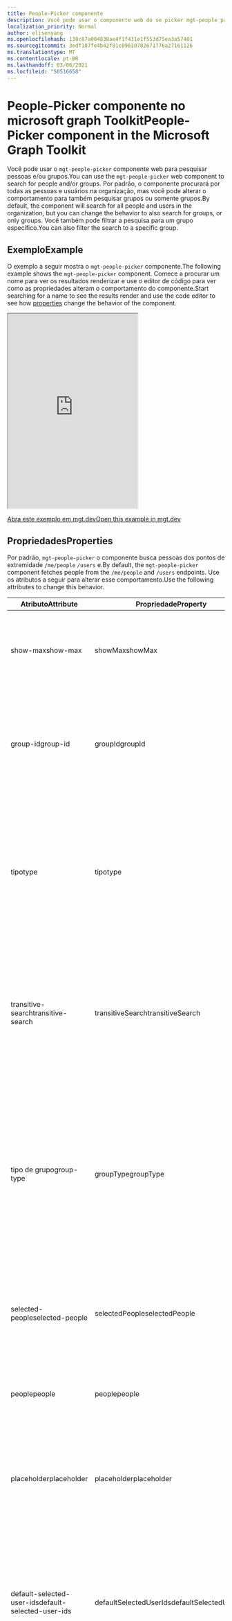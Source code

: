 ```yaml
---
title: People-Picker componente
description: Você pode usar o componente web do se picker mgt-people para pesquisar um número especificado de pessoas e renderizar a lista de resultados por meio do Microsoft Graph.
localization_priority: Normal
author: elisenyang
ms.openlocfilehash: 138c87a004838ae4f1f431e1f553d75ea3a57401
ms.sourcegitcommit: 3edf187fe4b42f81c09610782671776a27161126
ms.translationtype: MT
ms.contentlocale: pt-BR
ms.lasthandoff: 03/06/2021
ms.locfileid: "50516658"
---
```

# <a name="people-picker-component-in-the-microsoft-graph-toolkit"></a><span data-ttu-id="4fcb8-103">People-Picker componente no microsoft graph Toolkit</span><span class="sxs-lookup"><span data-stu-id="4fcb8-103">People-Picker component in the Microsoft Graph Toolkit</span></span>

<span data-ttu-id="4fcb8-104">Você pode usar o `mgt-people-picker` componente web para pesquisar pessoas e/ou grupos.</span><span class="sxs-lookup"><span data-stu-id="4fcb8-104">You can use the `mgt-people-picker` web component to search for people and/or groups.</span></span> <span data-ttu-id="4fcb8-105">Por padrão, o componente procurará por todas as pessoas e usuários na organização, mas você pode alterar o comportamento para também pesquisar grupos ou somente grupos.</span><span class="sxs-lookup"><span data-stu-id="4fcb8-105">By default, the component will search for all people and users in the organization, but you can change the behavior to also search for groups, or only groups.</span></span> <span data-ttu-id="4fcb8-106">Você também pode filtrar a pesquisa para um grupo específico.</span><span class="sxs-lookup"><span data-stu-id="4fcb8-106">You can also filter the search to a specific group.</span></span>

## <a name="example"></a><span data-ttu-id="4fcb8-107">Exemplo</span><span class="sxs-lookup"><span data-stu-id="4fcb8-107">Example</span></span>

<span data-ttu-id="4fcb8-108">O exemplo a seguir mostra o `mgt-people-picker` componente.</span><span class="sxs-lookup"><span data-stu-id="4fcb8-108">The following example shows the `mgt-people-picker` component.</span></span> <span data-ttu-id="4fcb8-109">Comece a procurar um nome para ver os resultados [](#properties) renderizar e use o editor de código para ver como as propriedades alteram o comportamento do componente.</span><span class="sxs-lookup"><span data-stu-id="4fcb8-109">Start searching for a name to see the results render and use the code editor to see how [properties](#properties) change the behavior of the component.</span></span>

<iframe src="https://mgt.dev/iframe.html?id=components-mgt-people-picker--people-picker&source=docs" height="450"></iframe>

[<span data-ttu-id="4fcb8-110">Abra este exemplo em mgt.dev</span><span class="sxs-lookup"><span data-stu-id="4fcb8-110">Open this example in mgt.dev</span></span>](https://mgt.dev/?path=/story/components-mgt-people-picker--people-picker&source=docs)

## <a name="properties"></a><span data-ttu-id="4fcb8-111">Propriedades</span><span class="sxs-lookup"><span data-stu-id="4fcb8-111">Properties</span></span>

<span data-ttu-id="4fcb8-112">Por padrão, `mgt-people-picker` o componente busca pessoas dos pontos de extremidade `/me/people` `/users` e.</span><span class="sxs-lookup"><span data-stu-id="4fcb8-112">By default, the `mgt-people-picker` component fetches people from the `/me/people` and `/users` endpoints.</span></span> <span data-ttu-id="4fcb8-113">Use os atributos a seguir para alterar esse comportamento.</span><span class="sxs-lookup"><span data-stu-id="4fcb8-113">Use the following attributes to change this behavior.</span></span>

| <span data-ttu-id="4fcb8-114">Atributo</span><span class="sxs-lookup"><span data-stu-id="4fcb8-114">Attribute</span></span> | <span data-ttu-id="4fcb8-115">Propriedade</span><span class="sxs-lookup"><span data-stu-id="4fcb8-115">Property</span></span> | <span data-ttu-id="4fcb8-116">Descrição</span><span class="sxs-lookup"><span data-stu-id="4fcb8-116">Description</span></span>                                                                                                                                                                            |
| -------- | --------- | -------------------------------------------------------------------------------------------------------------------------------------------------------------------------------------- |
| <span data-ttu-id="4fcb8-117">show-max</span><span class="sxs-lookup"><span data-stu-id="4fcb8-117">show-max</span></span> | <span data-ttu-id="4fcb8-118">showMax</span><span class="sxs-lookup"><span data-stu-id="4fcb8-118">showMax</span></span>   | <span data-ttu-id="4fcb8-119">Um valor de número para indicar o número máximo de pessoas a mostrar.</span><span class="sxs-lookup"><span data-stu-id="4fcb8-119">A number value to indicate the maximum number of people to show.</span></span> <span data-ttu-id="4fcb8-120">o valor padrão é 6.</span><span class="sxs-lookup"><span data-stu-id="4fcb8-120">the default value is 6.</span></span>                                                                                             |
| <span data-ttu-id="4fcb8-121">group-id</span><span class="sxs-lookup"><span data-stu-id="4fcb8-121">group-id</span></span>    | <span data-ttu-id="4fcb8-122">groupId</span><span class="sxs-lookup"><span data-stu-id="4fcb8-122">groupId</span></span>     | <span data-ttu-id="4fcb8-123">Um valor de cadeia de caracteres que pertence a um grupo definido pelo Microsoft Graph para filtrar ainda mais os resultados da pesquisa.</span><span class="sxs-lookup"><span data-stu-id="4fcb8-123">A string value that belongs to a Microsoft Graph defined group for further filtering of the search results.</span></span>                                                                            |
| <span data-ttu-id="4fcb8-124">tipo</span><span class="sxs-lookup"><span data-stu-id="4fcb8-124">type</span></span>     | <span data-ttu-id="4fcb8-125">tipo</span><span class="sxs-lookup"><span data-stu-id="4fcb8-125">type</span></span>      | <span data-ttu-id="4fcb8-126">O tipo de entidades a ser pesquisada.</span><span class="sxs-lookup"><span data-stu-id="4fcb8-126">The type of entities to search for.</span></span> <span data-ttu-id="4fcb8-127">As opções disponíveis são: `person` , `group` , `any` .</span><span class="sxs-lookup"><span data-stu-id="4fcb8-127">Available options are: `person`, `group`, `any`.</span></span> <span data-ttu-id="4fcb8-128">O valor padrão é `person`.</span><span class="sxs-lookup"><span data-stu-id="4fcb8-128">Default value is `person`.</span></span> <span data-ttu-id="4fcb8-129">Esse atributo não terá efeito se `group-id` a propriedade for definida.</span><span class="sxs-lookup"><span data-stu-id="4fcb8-129">This attribute has no effect if `group-id` property is set.</span></span>         
| <span data-ttu-id="4fcb8-130">transitive-search</span><span class="sxs-lookup"><span data-stu-id="4fcb8-130">transitive-search</span></span>     | <span data-ttu-id="4fcb8-131">transitiveSearch</span><span class="sxs-lookup"><span data-stu-id="4fcb8-131">transitiveSearch</span></span>      | <span data-ttu-id="4fcb8-132">Um valor Boolean para executar uma pesquisa transitiva retornando uma lista simples de todos os membros aninhados - por padrão, a pesquisa transitiva não é usada.</span><span class="sxs-lookup"><span data-stu-id="4fcb8-132">A Boolean value to perform a transitive search returning a flat list of all nested members - by default transitive search is not used.</span></span>|
| <span data-ttu-id="4fcb8-133">tipo de grupo</span><span class="sxs-lookup"><span data-stu-id="4fcb8-133">group-type</span></span>     | <span data-ttu-id="4fcb8-134">groupType</span><span class="sxs-lookup"><span data-stu-id="4fcb8-134">groupType</span></span>      | <span data-ttu-id="4fcb8-135">O tipo de grupo a ser pesquisado.</span><span class="sxs-lookup"><span data-stu-id="4fcb8-135">The group type to search for.</span></span> <span data-ttu-id="4fcb8-136">As opções disponíveis são: `unified` , , , , `security` `mailenabledsecurity` `distribution` `any` .</span><span class="sxs-lookup"><span data-stu-id="4fcb8-136">Available options are: `unified`, `security`, `mailenabledsecurity`, `distribution`, `any`.</span></span> <span data-ttu-id="4fcb8-137">O valor padrão é `any`.</span><span class="sxs-lookup"><span data-stu-id="4fcb8-137">Default value is `any`.</span></span> <span data-ttu-id="4fcb8-138">Esse atributo não terá efeito se a `type` propriedade for definida como `person` .</span><span class="sxs-lookup"><span data-stu-id="4fcb8-138">This attribute has no effect if the `type` property is set to `person`.</span></span>                                                                           |
|  <span data-ttu-id="4fcb8-139">selected-people</span><span class="sxs-lookup"><span data-stu-id="4fcb8-139">selected-people</span></span>  | <span data-ttu-id="4fcb8-140">selectedPeople</span><span class="sxs-lookup"><span data-stu-id="4fcb8-140">selectedPeople</span></span>     | <span data-ttu-id="4fcb8-141">Uma matriz de pessoas selecionadas.</span><span class="sxs-lookup"><span data-stu-id="4fcb8-141">An array of selected people.</span></span> <span data-ttu-id="4fcb8-142">De definir esse valor para selecionar pessoas programaticamente.</span><span class="sxs-lookup"><span data-stu-id="4fcb8-142">Set this value to select people programmatically.</span></span>|
| <span data-ttu-id="4fcb8-143">people</span><span class="sxs-lookup"><span data-stu-id="4fcb8-143">people</span></span>   | <span data-ttu-id="4fcb8-144">people</span><span class="sxs-lookup"><span data-stu-id="4fcb8-144">people</span></span>    | <span data-ttu-id="4fcb8-145">Uma matriz de pessoas encontradas e renderizadas no resultado da pesquisa</span><span class="sxs-lookup"><span data-stu-id="4fcb8-145">An array of people found and rendered in the search result</span></span> |
| <span data-ttu-id="4fcb8-146">placeholder</span><span class="sxs-lookup"><span data-stu-id="4fcb8-146">placeholder</span></span>   | <span data-ttu-id="4fcb8-147">placeholder</span><span class="sxs-lookup"><span data-stu-id="4fcb8-147">placeholder</span></span>    | <span data-ttu-id="4fcb8-148">O texto padrão que parece explicar como usar o componente.</span><span class="sxs-lookup"><span data-stu-id="4fcb8-148">The default text that appears to explain how to use the component.</span></span> <span data-ttu-id="4fcb8-149">O valor padrão é `Start typing a name`.</span><span class="sxs-lookup"><span data-stu-id="4fcb8-149">Default value is `Start typing a name`.</span></span>
| <span data-ttu-id="4fcb8-150">default-selected-user-ids</span><span class="sxs-lookup"><span data-stu-id="4fcb8-150">default-selected-user-ids</span></span> | <span data-ttu-id="4fcb8-151">defaultSelectedUserIds</span><span class="sxs-lookup"><span data-stu-id="4fcb8-151">defaultSelectedUserIds</span></span> | <span data-ttu-id="4fcb8-152">Quando fornecido uma cadeia de caracteres de IDs de usuário separadas por vírgulas do Microsoft Graph, o componente renderiza os respectivos usuários como selecionados após a inicialização.</span><span class="sxs-lookup"><span data-stu-id="4fcb8-152">When provided a string of comma-separated Microsoft Graph user IDs, the component renders the respective users as selected upon initialization.</span></span>
| <span data-ttu-id="4fcb8-153">modo de seleção</span><span class="sxs-lookup"><span data-stu-id="4fcb8-153">selection-mode</span></span> | <span data-ttu-id="4fcb8-154">selectionMode</span><span class="sxs-lookup"><span data-stu-id="4fcb8-154">selectionMode</span></span> | <span data-ttu-id="4fcb8-155">Usado para indicar se é possível selecionar vários itens (usuários ou grupos) ou apenas um único item.</span><span class="sxs-lookup"><span data-stu-id="4fcb8-155">Used to indicate whether to allow selecting multiple items (users or groups) or just a single item.</span></span> <span data-ttu-id="4fcb8-156">As opções disponíveis são: `single` , `multiple` .</span><span class="sxs-lookup"><span data-stu-id="4fcb8-156">Available options are: `single`, `multiple`.</span></span> <span data-ttu-id="4fcb8-157">O valor padrão é `multiple`.</span><span class="sxs-lookup"><span data-stu-id="4fcb8-157">Default value is `multiple`.</span></span>
| <span data-ttu-id="4fcb8-158">desabilitadas</span><span class="sxs-lookup"><span data-stu-id="4fcb8-158">disabled</span></span> | <span data-ttu-id="4fcb8-159">desabilitadas</span><span class="sxs-lookup"><span data-stu-id="4fcb8-159">disabled</span></span> | <span data-ttu-id="4fcb8-160">Define se o se picker de pessoas está desabilitado.</span><span class="sxs-lookup"><span data-stu-id="4fcb8-160">Sets whether the people picker is disabled.</span></span> <span data-ttu-id="4fcb8-161">Quando desabilitado, o usuário não é capaz de pesquisar ou selecionar pessoas.</span><span class="sxs-lookup"><span data-stu-id="4fcb8-161">When disabled, the user is not able to search or select people.</span></span>

<span data-ttu-id="4fcb8-162">A seguir, um `show-max` exemplo.</span><span class="sxs-lookup"><span data-stu-id="4fcb8-162">The following is a `show-max` example.</span></span>

```html
<mgt-people-picker show-max="4"> </mgt-people-picker>
```

## <a name="selected-people"></a><span data-ttu-id="4fcb8-163">Pessoas selecionadas</span><span class="sxs-lookup"><span data-stu-id="4fcb8-163">Selected people</span></span>

<span data-ttu-id="4fcb8-164">A seção pessoas selecionadas do componente renderiza cada pessoa escolhida pelo desenvolvedor ou usuário.</span><span class="sxs-lookup"><span data-stu-id="4fcb8-164">The selected people section of the component renders each person chosen by the developer or user.</span></span> 

![mgt-people-picker](./images/selected-people.png)

<span data-ttu-id="4fcb8-166">Você pode preencher dados de pessoas selecionadas fazendo um dos seguintes:</span><span class="sxs-lookup"><span data-stu-id="4fcb8-166">You can populate selected people data by doing one of the following:</span></span>

- <span data-ttu-id="4fcb8-167">Definir a `selectedPeople` propriedade diretamente, conforme mostrado no exemplo a seguir.</span><span class="sxs-lookup"><span data-stu-id="4fcb8-167">Setting the `selectedPeople` property directly, as shown in the following example.</span></span>  

    ```javascript
    // personObject = User or Person from Microsoft Graph
    document.querySelector('mgt-people-picker').selectedPeople.push(personObject);
    ```

- <span data-ttu-id="4fcb8-168">Usando o método, que aceita uma matriz de IDs de usuário do Microsoft Graph para `selectUsersById()` encontrar detalhes de usuário [associados](/graph/api/resources/users) para seleção.</span><span class="sxs-lookup"><span data-stu-id="4fcb8-168">Using the `selectUsersById()` method, which accepts an array of Microsoft graph [user ids](/graph/api/resources/users) to find associated user details for selection.</span></span>

     ><span data-ttu-id="4fcb8-169">**Observação:** Se nenhum usuário for encontrado para `id` um , nenhum dado será renderizado para isso `id` .</span><span class="sxs-lookup"><span data-stu-id="4fcb8-169">**Note:** If no user is found for an `id`, no data will be rendered for that `id`.</span></span>

    ```javascript
    // id = Microsoft graph User "id"
    document.querySelector('mgt-people-picker').selectUsersById(["id","id"])
    ```

## <a name="events"></a><span data-ttu-id="4fcb8-170">Eventos</span><span class="sxs-lookup"><span data-stu-id="4fcb8-170">Events</span></span>

<span data-ttu-id="4fcb8-171">Os eventos a seguir são disparados do componente.</span><span class="sxs-lookup"><span data-stu-id="4fcb8-171">The following events are fired from the component.</span></span>

| <span data-ttu-id="4fcb8-172">Evento</span><span class="sxs-lookup"><span data-stu-id="4fcb8-172">Event</span></span> | <span data-ttu-id="4fcb8-173">Descrição</span><span class="sxs-lookup"><span data-stu-id="4fcb8-173">Description</span></span> |
| --- | --- |
| `selectionChanged` | <span data-ttu-id="4fcb8-174">O usuário adicionou ou removeu uma pessoa da lista de pessoas selecionadas/selecionadas.</span><span class="sxs-lookup"><span data-stu-id="4fcb8-174">The user added or removed a person from the list of selected/picked people.</span></span>|

## <a name="css-custom-properties"></a><span data-ttu-id="4fcb8-175">Propriedades personalizadas CSS</span><span class="sxs-lookup"><span data-stu-id="4fcb8-175">CSS custom properties</span></span>

<span data-ttu-id="4fcb8-176">O `mgt-people-picker` componente define as seguintes propriedades personalizadas CSS.</span><span class="sxs-lookup"><span data-stu-id="4fcb8-176">The `mgt-people-picker` component defines the following CSS custom properties.</span></span>

```css
mgt-people-picker {
    --input-border: 2px rgba(255, 255, 255, 0.5) solid; /* sets all input area border */

      /* OR individual input border sides */
    --input-border-bottom: 2px rgba(255, 255, 255, 0.5) solid;
    --input-border-right: 2px rgba(255, 255, 255, 0.5) solid;
    --input-border-left: 2px rgba(255, 255, 255, 0.5) solid;
    --input-border-top: 2px rgba(255, 255, 255, 0.5) solid;

    --input-background-color: #1f1f1f; /* input area background color */
    --input-border-color--hover: #008394; /* input area border hover color */
    --input-border-color--focus: #0f78d4; /* input area border focus color */

    --dropdown-background-color: #1f1f1f; /* selection area background color */
    --dropdown-item-hover-background: #333d47; /* person background color on hover */
    
    --selected-person-background-color: #f1f1f1; /* person item background color */
    
    --color: white; /* input area border focus color */
    --placeholder-color: #f1f1f1; /* placeholder text color */
    --placeholder-color--focus: rgba(255, 255, 255, 0.8); /* placeholder text focus color */
}
```

## <a name="templates"></a><span data-ttu-id="4fcb8-177">Modelos</span><span class="sxs-lookup"><span data-stu-id="4fcb8-177">Templates</span></span>

 <span data-ttu-id="4fcb8-178">`mgt-people-picker` oferece suporte [a vários modelos](../customize-components/templates.md) que você pode usar para substituir determinadas partes do componente.</span><span class="sxs-lookup"><span data-stu-id="4fcb8-178">`mgt-people-picker` supports several [templates](../customize-components/templates.md) that you can use to replace certain parts of the component.</span></span> <span data-ttu-id="4fcb8-179">Para especificar um modelo, inclua um elemento dentro de um componente e de definir o `<template>` valor como um dos `data-type` seguintes.</span><span class="sxs-lookup"><span data-stu-id="4fcb8-179">To specify a template, include a `<template>` element inside a component and set the `data-type` value to one of the following.</span></span>

| <span data-ttu-id="4fcb8-180">Tipo de dados</span><span class="sxs-lookup"><span data-stu-id="4fcb8-180">Data type</span></span> | <span data-ttu-id="4fcb8-181">Contexto de dados</span><span class="sxs-lookup"><span data-stu-id="4fcb8-181">Data context</span></span> | <span data-ttu-id="4fcb8-182">Descrição</span><span class="sxs-lookup"><span data-stu-id="4fcb8-182">Description</span></span> |
| --- | --- | --- |
| <span data-ttu-id="4fcb8-183">Padrão.</span><span class="sxs-lookup"><span data-stu-id="4fcb8-183">default</span></span> | <span data-ttu-id="4fcb8-184">null: sem dados</span><span class="sxs-lookup"><span data-stu-id="4fcb8-184">null: no data</span></span> | <span data-ttu-id="4fcb8-185">O modelo usado para substituir a renderização de todo o componente.</span><span class="sxs-lookup"><span data-stu-id="4fcb8-185">The template used to override the rendering of the entire component.</span></span>
| <span data-ttu-id="4fcb8-186">loading</span><span class="sxs-lookup"><span data-stu-id="4fcb8-186">loading</span></span> | <span data-ttu-id="4fcb8-187">null: sem dados</span><span class="sxs-lookup"><span data-stu-id="4fcb8-187">null: no data</span></span> | <span data-ttu-id="4fcb8-188">O modelo usado para renderizar o estado do selador enquanto a solicitação ao gráfico está sendo feita.</span><span class="sxs-lookup"><span data-stu-id="4fcb8-188">The template used to render the state of picker while request to graph is being made.</span></span> |
| <span data-ttu-id="4fcb8-189">erro</span><span class="sxs-lookup"><span data-stu-id="4fcb8-189">error</span></span> | <span data-ttu-id="4fcb8-190">null: sem dados</span><span class="sxs-lookup"><span data-stu-id="4fcb8-190">null: no data</span></span> | <span data-ttu-id="4fcb8-191">O modelo usado se a pesquisa do usuário não retornar usuários.</span><span class="sxs-lookup"><span data-stu-id="4fcb8-191">The template used if user search returns no users.</span></span> |
| <span data-ttu-id="4fcb8-192">no-data</span><span class="sxs-lookup"><span data-stu-id="4fcb8-192">no-data</span></span> | <span data-ttu-id="4fcb8-193">null: sem dados</span><span class="sxs-lookup"><span data-stu-id="4fcb8-193">null: no data</span></span> | <span data-ttu-id="4fcb8-194">Um modelo alternativo usado se a pesquisa do usuário não retornar usuários.</span><span class="sxs-lookup"><span data-stu-id="4fcb8-194">An alternative template used if user search returns no users.</span></span> |
| <span data-ttu-id="4fcb8-195">selected-person</span><span class="sxs-lookup"><span data-stu-id="4fcb8-195">selected-person</span></span> | <span data-ttu-id="4fcb8-196">pessoa: o objeto de detalhes da pessoa</span><span class="sxs-lookup"><span data-stu-id="4fcb8-196">person: The person details object</span></span> | <span data-ttu-id="4fcb8-197">O modelo para renderizar as pessoas selecionadas.</span><span class="sxs-lookup"><span data-stu-id="4fcb8-197">The template to render selected people.</span></span> |
| <span data-ttu-id="4fcb8-198">person</span><span class="sxs-lookup"><span data-stu-id="4fcb8-198">person</span></span> | <span data-ttu-id="4fcb8-199">pessoa: o objeto de detalhes da pessoa</span><span class="sxs-lookup"><span data-stu-id="4fcb8-199">person: The person details object</span></span> | <span data-ttu-id="4fcb8-200">O modelo para renderizar pessoas no menu suspenso.</span><span class="sxs-lookup"><span data-stu-id="4fcb8-200">The template to render people in the dropdown.</span></span> |

<span data-ttu-id="4fcb8-201">Os exemplos a seguir mostram como usar o `error` modelo.</span><span class="sxs-lookup"><span data-stu-id="4fcb8-201">The following examples shows how to use the `error` template.</span></span>

```html
<mgt-people-picker>
  <template data-type="error">
    <p>Sorry, no people were found</p>
  </template>
</mgt-people-picker>
```

## <a name="microsoft-graph-permissions"></a><span data-ttu-id="4fcb8-202">Permissões do Microsoft Graph</span><span class="sxs-lookup"><span data-stu-id="4fcb8-202">Microsoft Graph permissions</span></span>

<span data-ttu-id="4fcb8-203">Esse componente usa as seguintes APIs e permissões do Microsoft Graph.</span><span class="sxs-lookup"><span data-stu-id="4fcb8-203">This component uses the following Microsoft Graph APIs and permissions.</span></span>

| <span data-ttu-id="4fcb8-204">API</span><span class="sxs-lookup"><span data-stu-id="4fcb8-204">API</span></span>                                                                                                              | <span data-ttu-id="4fcb8-205">Permissão</span><span class="sxs-lookup"><span data-stu-id="4fcb8-205">Permission</span></span>  |
| ---------------------------------------------------------------------------------------------------------------- | ----------- |
| [<span data-ttu-id="4fcb8-206">/me/people</span><span class="sxs-lookup"><span data-stu-id="4fcb8-206">/me/people</span></span>](/graph/api/user-list-people)                    | <span data-ttu-id="4fcb8-207">People.Read</span><span class="sxs-lookup"><span data-stu-id="4fcb8-207">People.Read</span></span>        |
| [<span data-ttu-id="4fcb8-208">/users</span><span class="sxs-lookup"><span data-stu-id="4fcb8-208">/users</span></span>](/graph/api/user-list)  | <span data-ttu-id="4fcb8-209">User.ReadBasic.All</span><span class="sxs-lookup"><span data-stu-id="4fcb8-209">User.ReadBasic.All</span></span> |
| [<span data-ttu-id="4fcb8-210">/groups</span><span class="sxs-lookup"><span data-stu-id="4fcb8-210">/groups</span></span>](/group-list)  | <span data-ttu-id="4fcb8-211">Group.Read.All</span><span class="sxs-lookup"><span data-stu-id="4fcb8-211">Group.Read.All</span></span> |
| [<span data-ttu-id="4fcb8-212">/groups/ \$ {groupId}/members</span><span class="sxs-lookup"><span data-stu-id="4fcb8-212">/groups/\${groupId}/members</span></span>](/graph/api/group-list-members) | <span data-ttu-id="4fcb8-213">GroupMember.Read.All</span><span class="sxs-lookup"><span data-stu-id="4fcb8-213">GroupMember.Read.All</span></span>        |
| [<span data-ttu-id="4fcb8-214">/users/${userPrincipleName} </span><span class="sxs-lookup"><span data-stu-id="4fcb8-214">/users/${userPrincipleName} </span></span>](/graph/api/user-get)  | <span data-ttu-id="4fcb8-215">User.Read</span><span class="sxs-lookup"><span data-stu-id="4fcb8-215">User.Read</span></span> |

## <a name="authentication"></a><span data-ttu-id="4fcb8-216">Autenticação</span><span class="sxs-lookup"><span data-stu-id="4fcb8-216">Authentication</span></span>

<span data-ttu-id="4fcb8-217">O controle usa o provedor de autenticação global descrito na [documentação de autenticação](../providers/providers.md).</span><span class="sxs-lookup"><span data-stu-id="4fcb8-217">The control uses the global authentication provider described in the [authentication documentation](../providers/providers.md).</span></span>

## <a name="extend-for-more-control"></a><span data-ttu-id="4fcb8-218">Estender para obter mais controle</span><span class="sxs-lookup"><span data-stu-id="4fcb8-218">Extend for more control</span></span>

<span data-ttu-id="4fcb8-219">Para cenários mais complexos ou um UX realmente personalizado, esse componente expõe vários métodos para substituição `protected render*` em extensões de componentes.</span><span class="sxs-lookup"><span data-stu-id="4fcb8-219">For more complex scenarios or a truly custom UX, this component exposes several `protected render*` methods for override in component extensions.</span></span>

| <span data-ttu-id="4fcb8-220">Método</span><span class="sxs-lookup"><span data-stu-id="4fcb8-220">Method</span></span> | <span data-ttu-id="4fcb8-221">Descrição</span><span class="sxs-lookup"><span data-stu-id="4fcb8-221">Description</span></span> |
| - | - |
| <span data-ttu-id="4fcb8-222">renderInput</span><span class="sxs-lookup"><span data-stu-id="4fcb8-222">renderInput</span></span> | <span data-ttu-id="4fcb8-223">Renderiza a caixa de texto de entrada.</span><span class="sxs-lookup"><span data-stu-id="4fcb8-223">Renders the input text box.</span></span> |
| <span data-ttu-id="4fcb8-224">renderSelectedPeople</span><span class="sxs-lookup"><span data-stu-id="4fcb8-224">renderSelectedPeople</span></span> | <span data-ttu-id="4fcb8-225">Renderiza os tokens de pessoas selecionados.</span><span class="sxs-lookup"><span data-stu-id="4fcb8-225">Renders the selected people tokens.</span></span> |
| <span data-ttu-id="4fcb8-226">renderSelectedPerson</span><span class="sxs-lookup"><span data-stu-id="4fcb8-226">renderSelectedPerson</span></span> | <span data-ttu-id="4fcb8-227">Renderiza um token de pessoa individual.</span><span class="sxs-lookup"><span data-stu-id="4fcb8-227">Renders an individual person token.</span></span> |
| <span data-ttu-id="4fcb8-228">renderFlyout</span><span class="sxs-lookup"><span data-stu-id="4fcb8-228">renderFlyout</span></span> | <span data-ttu-id="4fcb8-229">Renderiza o cromado do flyout.</span><span class="sxs-lookup"><span data-stu-id="4fcb8-229">Renders the flyout chrome.</span></span> |
| <span data-ttu-id="4fcb8-230">renderFlyoutContent</span><span class="sxs-lookup"><span data-stu-id="4fcb8-230">renderFlyoutContent</span></span> | <span data-ttu-id="4fcb8-231">Renderiza o estado apropriado no sobrevoo de resultados.</span><span class="sxs-lookup"><span data-stu-id="4fcb8-231">Renders the appropriate state in the results flyout.</span></span> |
| <span data-ttu-id="4fcb8-232">renderLoading</span><span class="sxs-lookup"><span data-stu-id="4fcb8-232">renderLoading</span></span> | <span data-ttu-id="4fcb8-233">Renderiza o estado de carregamento.</span><span class="sxs-lookup"><span data-stu-id="4fcb8-233">Renders the loading state.</span></span> |
| <span data-ttu-id="4fcb8-234">renderNoData</span><span class="sxs-lookup"><span data-stu-id="4fcb8-234">renderNoData</span></span> | <span data-ttu-id="4fcb8-235">Renderiza o estado quando nenhum resultado é encontrado para a consulta de pesquisa.</span><span class="sxs-lookup"><span data-stu-id="4fcb8-235">Renders the state when no results are found for the search query.</span></span> |
| <span data-ttu-id="4fcb8-236">renderSearchResults</span><span class="sxs-lookup"><span data-stu-id="4fcb8-236">renderSearchResults</span></span> | <span data-ttu-id="4fcb8-237">Renderiza a lista de resultados da pesquisa.</span><span class="sxs-lookup"><span data-stu-id="4fcb8-237">Renders the list of search results.</span></span> |
| <span data-ttu-id="4fcb8-238">renderPersonResult</span><span class="sxs-lookup"><span data-stu-id="4fcb8-238">renderPersonResult</span></span> | <span data-ttu-id="4fcb8-239">Renderiza um resultado de pesquisa de pessoa individual.</span><span class="sxs-lookup"><span data-stu-id="4fcb8-239">Renders an individual person search result.</span></span> |
